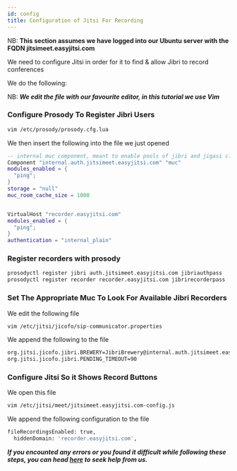 ```yaml
---
id: config
title: Configuration of Jitsi For Recording
---
```


NB: **This section assumes we have logged into our Ubuntu server with the FQDN jitsimeet.easyjitsi.com**

We need to configure Jitsi in order for it to find & allow Jibri to record conferences

We do the following:

NB: **_We edit the file with our favourite editor, in this tutorial we use Vim_**

### Configure Prosody To Register Jibri Users

```bash
vim /etc/prosody/prosody.cfg.lua
```

We then insert the following into the file we just opened

```lua
-- internal muc component, meant to enable pools of jibri and jigasi clients
Component "internal.auth.jitsimeet.easyjitsi.com" "muc"
modules_enabled = {
  "ping";
}
storage = "null"
muc_room_cache_size = 1000


VirtualHost "recorder.easyjitsi.com"
modules_enabled = {
  "ping";
}
authentication = "internal_plain"
```

### Register recorders with prosody

```bash
prosodyctl register jibri auth.jitsimeet.easyjitsi.com jibriauthpass
prosodyctl register recorder recorder.easyjitsi.com jibrirecorderpass
```

### Set The Appropriate Muc To Look For Available Jibri Recorders

We edit the following file

```bash
vim /etc/jitsi/jicofo/sip-communicator.properties
```

We append the following to the file

```bash
org.jitsi.jicofo.jibri.BREWERY=JibriBrewery@internal.auth.jitsimeet.easyjitsi.com
org.jitsi.jicofo.jibri.PENDING_TIMEOUT=90
```

### Configure Jitsi So it Shows Record Buttons

We open this file

```bash
vim /etc/jitsi/meet/jitsimeet.easyjitsi.com-config.js
```

We append the following configuration to the file

```bash
fileRecordingsEnabled: true,
  hiddenDomain: 'recorder.easyjitsi.com',
```

**_If you encounted any errors or you found it difficult while following these steps, you can head [here](https://docs.easyjitsi.com/docs/help) to seek help from us._**
